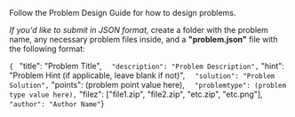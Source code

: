 Follow the Problem Design Guide for how to design problems.

*If you'd like to submit in JSON format,* create a folder with the problem name, any necessary problem files inside, and a **"problem.json"** file with the following format:

`{
`	"title": "Problem Title",
`	"description": "Problem Description",
`	"hint": "Problem Hint (if applicable, leave blank if not)",
`	"solution": "Problem Solution",
`	"points": (problem point value here),
`	"problemtype": (problem type value here),
`	"filez": ["file1.zip", "file2.zip", "etc.zip", "etc.png"],
`	"author": "Author Name"
`}

